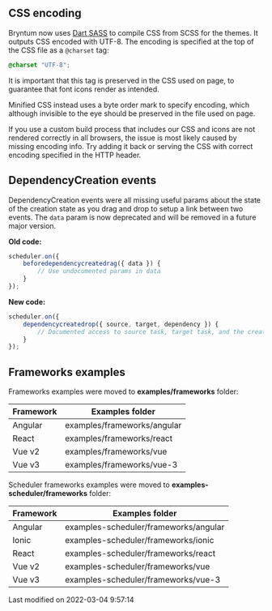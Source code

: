 ## CSS encoding

Bryntum now uses [Dart SASS](https://sass-lang.com/dart-sass) to compile CSS from SCSS for the themes. It outputs CSS
encoded with UTF-8. The encoding is specified at the top of the CSS file as a `@charset` tag:

```css
@charset "UTF-8";
```

It is important that this tag is preserved in the CSS used on page, to guarantee that font icons render as intended.

Minified CSS instead uses a byte order mark to specify encoding, which although invisible to the eye should be preserved
in the file used on page.

If you use a custom build process that includes our CSS and icons are not rendered correctly in all browsers, the issue
is most likely caused by missing encoding info. Try adding it back or serving the CSS with correct encoding specified in
the HTTP header.

## DependencyCreation events

DependencyCreation events were all missing useful params about the state of the creation state as you drag and drop to
setup a link between two events. The `data` param is now deprecated and will be removed in a future major version.

**Old code:**

```javascript
scheduler.on({
    beforedependencycreatedrag({ data }) {
        // Use undocumented params in data
    }
});
```

**New code:**

```javascript
scheduler.on({
    dependencycreatedrop({ source, target, dependency }) {
        // Documented access to source task, target task, and the created dependency
    }
});
```

## Frameworks examples

Frameworks examples were moved to **examples/frameworks** folder:

| Framework | Examples folder             |
|-----------|-----------------------------|
| Angular   | examples/frameworks/angular |
| React     | examples/frameworks/react   |
| Vue v2    | examples/frameworks/vue     |
| Vue v3    | examples/frameworks/vue-3   |


Scheduler frameworks examples were moved to **examples-scheduler/frameworks** folder:

| Framework | Examples folder                       |
|-----------|---------------------------------------|
| Angular   | examples-scheduler/frameworks/angular |
| Ionic     | examples-scheduler/frameworks/ionic   |
| React     | examples-scheduler/frameworks/react   |
| Vue v2    | examples-scheduler/frameworks/vue     |
| Vue v3    | examples-scheduler/frameworks/vue-3   |


<p class="last-modified">Last modified on 2022-03-04 9:57:14</p>